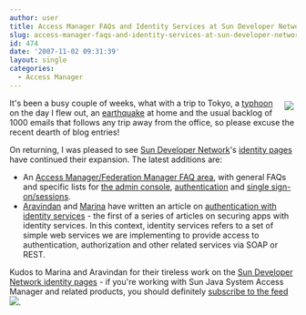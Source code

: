 ```yaml
---
author: user
title: Access Manager FAQs and Identity Services at Sun Developer Network
slug: access-manager-faqs-and-identity-services-at-sun-developer-network
id: 474
date: '2007-11-02 09:31:39'
layout: single
categories:
  - Access Manager
---
```


<span style="margin: 5px; float: right;">[![](http://blog.superpat.com/TokyoTower200.png)](http://blog.superpat.com/wp-content/uploads/2009/09/IMG_0045.jpg)</span>

It's been a busy couple of weeks, what with a trip to Tokyo, a [typhoon](http://www.allheadlinenews.com/articles/7008967866) on the day I flew out, an [earthquake](http://quake.wr.usgs.gov/recenteqs/Quakes/nc40204628.html) at home and the usual backlog of 1000 emails that follows any trip away from the office, so please excuse the recent dearth of blog entries!

On returning, I was pleased to see [Sun Developer Network](http://developers.sun.com/)'s [identity pages](http://developers.sun.com/identity/) have continued their expansion. The latest additions are:

*   An [Access Manager/Federation Manager FAQ area](http://developers.sun.com/identity/overview/faq/index.jsp), with general FAQs and specific lists for [the admin console](http://developers.sun.com/identity/overview/faq/adminconsole.jsp), [authentication](http://developers.sun.com/identity/overview/faq/authentication.jsp) and [single sign-on/sessions](http://developers.sun.com/identity/overview/faq/sso.jsp).
*   [Aravindan](http://blogs.sun.com/aravind/) and [Marina](http://weblogs.java.net/blog/marinasum/) have written an article on [authentication with identity services](http://developers.sun.com/identity/reference/techart/id-svcs.html) - the first of a series of articles on securing apps with identity services. In this context, identity services refers to a set of simple web services we are implementing to provide access to authentication, authorization and other related services via SOAP or REST.

Kudos to Marina and Aravindan for their tireless work on the [Sun Developer Network identity pages](http://developers.sun.com/identity/) - if you're working with Sun Java System Access Manager and related products, you should definitely [subscribe to the feed ![](http://blog.superpat.com/feed-icon16x16.png)](http://www.sun.com/rss/identity.xml).